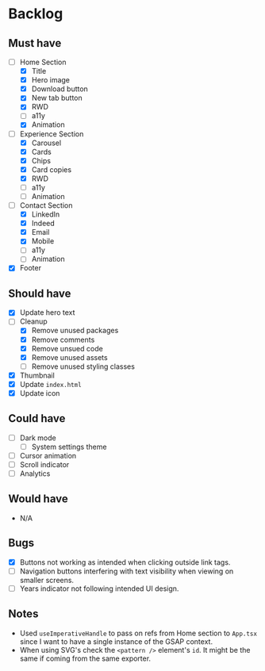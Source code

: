 # Backlog

## Must have

- [ ] Home Section
  - [x] Title
  - [x] Hero image
  - [x] Download button
  - [x] New tab button
  - [x] RWD
  - [ ] a11y
  - [x] Animation
- [ ] Experience Section
  - [x] Carousel
  - [x] Cards
  - [x] Chips
  - [x] Card copies
  - [x] RWD
  - [ ] a11y
  - [ ] Animation
- [ ] Contact Section
  - [x] LinkedIn
  - [x] Indeed
  - [x] Email
  - [x] Mobile
  - [ ] a11y
  - [ ] Animation
- [x] Footer

## Should have

- [x] Update hero text
- [ ] Cleanup
  - [x] Remove unused packages
  - [x] Remove comments
  - [x] Remove unsued code
  - [x] Remove unused assets
  - [ ] Remove unused styling classes
- [x] Thumbnail
- [x] Update `index.html`
- [x] Update icon

## Could have

- [ ] Dark mode
  - [ ] System settings theme
- [ ] Cursor animation
- [ ] Scroll indicator
- [ ] Analytics

## Would have

- N/A

## Bugs

- [x] Buttons not working as intended when clicking outside link tags.
- [ ] Navigation buttons interfering with text visibility when viewing on smaller screens.
- [ ] Years indicator not following intended UI design.

## Notes

- Used `useImperativeHandle` to pass on refs from Home section to `App.tsx` since I want to have a single instance of the GSAP context.
- When using SVG's check the `<pattern />` element's `id`. It might be the same if coming from the same exporter.
